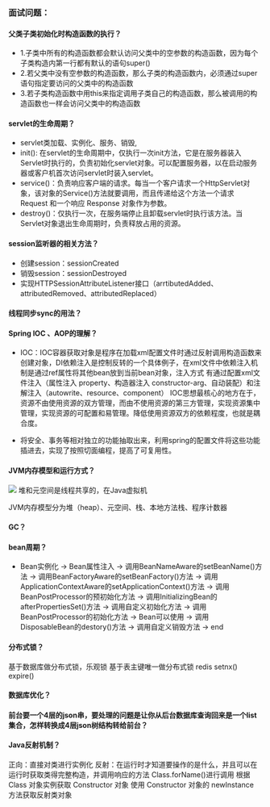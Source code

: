 ### 面试问题：

#### 父类子类初始化时构造函数的执行？
- 1.子类中所有的构造函数都会默认访问父类中的空参数的构造函数，因为每个子类构造内第一行都有默认的语句super()
- 2.若父类中没有空参数的构造函数，那么子类的构造函数内，必须通过super语句指定要访问的父类中的构造函数
- 3.若子类构造函数中用this来指定调用子类自己的构造函数，那么被调用的构造函数也一样会访问父类中的构造函数

#### servlet的生命周期？
- servlet类加载、实例化、服务、销毁,
- init(): 在servlet的生命周期中，仅执行一次init方法，它是在服务器装入Servlet时执行的，负责初始化servlet对象。可以配置服务器，以在启动服务器或客户机首次访问servlet时装入servlet。
- service()：负责响应客户端的请求。每当一个客户请求一个HttpServlet对象，该对象的Service()方法就要调用，而且传递给这个方法一个请求 Request 和一个响应 Response 对象作为参数。
- destroy()：仅执行一次，在服务端停止且卸载servlet时执行该方法。当Servlet对象退出生命周期时，负责释放占用的资源。

#### session监听器的相关方法？
- 创建session：sessionCreated
- 销毁session：sessionDestroyed
- 实现HTTPSessionAttributeListener接口（arrtibutedAdded、attributedRemoved、attributedReplaced）

#### 线程同步sync的用法？


#### Spring IOC 、AOP的理解？
- IOC：IOC容器获取对象是程序在加载xml配置文件时通过反射调用构造函数来创建对象，DI依赖注入是控制反转的一个具体例子，在xml文件中依赖注入机制是通过ref属性将其他bean放到当前bean对象，注入方式
有通过配置xml文件注入（属性注入 property、构造器注入 constructor-arg、自动装配）和注解注入（autowrite、resource、component）
IOC思想最核心的地方在于，资源不由使用资源的双方管理，而由不使用资源的第三方管理，实现资源集中管理，实现资源的可配置和易管理。降低使用资源双方的依赖程度，也就是耦合度。
  
- 将安全、事务等相对独立的功能抽取出来，利用spring的配置文件将这些功能插进去，实现了按照切面编程，提高了可复用性。

#### JVM内存模型和运行方式？
![](https://img-blog.csdnimg.cn/20191106140226745.png)
堆和元空间是线程共享的，在Java虚拟机

JVM内存模型分为堆（heap）、元空间、栈、本地方法栈、程序计数器

#### GC？


#### bean周期？
- Bean实例化 -> Bean属性注入 -> 调用BeanNameAware的setBeanName()方法 -> 调用BeanFactoryAware的setBeanFactory()方法 -> 调用ApplicationContextAware的setApplicationContext()方法
-> 调用BeanPostProcessor的预初始化方法 -> 调用InitializingBean的afterPropertiesSet()方法 -> 调用自定义初始化方法 -> 调用BeanPostProcessor的初始化方法 -> Bean可以使用 ->
  调用DisposableBean的destory()方法 -> 调用自定义销毁方法 -> end 
  

#### 分布式锁？
基于数据库做分布式锁，乐观锁
基于表主键唯一做分布式锁
redis setnx() expire() 

#### 数据库优化？


#### 前台要一个4层的json串，要处理的问题是让你从后台数据库查询回来是一个list集合，怎样转换成4层json树结构转给前台？


#### Java反射机制？
正向：直接对类进行实例化
反射：在运行时才知道要操作的是什么，并且可以在运行时获取类得完整构造，并调用响应的方法
Class.forName()进行调用
根据 Class 对象实例获取 Constructor 对象
使用 Constructor 对象的 newInstance 方法获取反射类对象